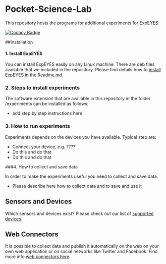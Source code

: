 # Pocket-Science-Lab
This repository hosts the programs for additional experiments for ExpEYES. 

[![Codacy Badge](https://api.codacy.com/project/badge/Grade/18fad6e7f96a49fe8ec531ad40149664)](https://www.codacy.com/app/mb/Pocket-Science-Lab?utm_source=github.com&amp;utm_medium=referral&amp;utm_content=fossasia/Pocket-Science-Lab&amp;utm_campaign=Badge_Grade)

##Installation

#### 1. Install ExpEYES
You can install ExpEYES easily on any Linux machine. There are deb files available that we included in the repository. Please find details how to [install ExpEYES in the Readme.md](/ExpEYES/Readme.md).

### 2. Steps to install experiments

The software extension that are available in this repository in the folder /experiments can be installed as follows:
* add step by step instructions here

### 3. How to run experiments

Experiments depends on the devices you have available. Typical step are:
* Connect your device, e.g. ????
* Do this and do that
* Do this and do that

###4. How to collect and save data

In order to make the experiments useful you need to collect and save data.
* Please describe here how to collect data and to save and use it


## Sensors and Devices

Which sensors and devices exist? Please check out our list of [supported devices](/sensors/Readme.md).

## Web Connectors

It is possible to collect data and publish it automatically on the web on your own web application or on social networks like Twitter and Facebook. Find more info [web connectors here](/web-connectors/Readme.md).
